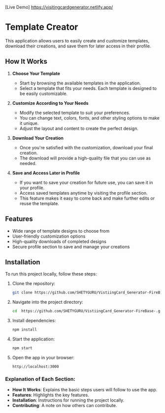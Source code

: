 [Live Demo] https://visitingcardgenerator.netlify.app/

# Template Creator

This application allows users to easily create and customize templates, download their creations, and save them for later access in their profile.

## How It Works

1. **Choose Your Template**
   - Start by browsing the available templates in the application.
   - Select a template that fits your needs. Each template is designed to be easily customizable.

2. **Customize According to Your Needs**
   - Modify the selected template to suit your preferences.
   - You can change text, colors, fonts, and other styling options to make it unique.
   - Adjust the layout and content to create the perfect design.

3. **Download Your Creation**
   - Once you're satisfied with the customization, download your final creation.
   - The download will provide a high-quality file that you can use as needed.

4. **Save and Access Later in Profile**
   - If you want to save your creation for future use, you can save it in your profile.
   - Access saved templates anytime by visiting the profile section.
   - This feature makes it easy to come back and make further edits or reuse the template.

## Features

- Wide range of template designs to choose from
- User-friendly customization options
- High-quality downloads of completed designs
- Secure profile section to save and manage your creations

## Installation

To run this project locally, follow these steps:

1. Clone the repository:
   ```bash
   git clone https://github.com/SHETYGURU/VistiingCard_Generator-FireBase-.git
   ```

2. Navigate into the project directory:
   ```bash
   cd  https://github.com/SHETYGURU/VistiingCard_Generator-FireBase-.git
   ```

3. Install dependencies:
   ```bash
   npm install
   ```

4. Start the application:
   ```bash
   npm start
   ```

5. Open the app in your browser:
   ```
   http://localhost:3000
   ```



### Explanation of Each Section:

- **How It Works**: Explains the basic steps users will follow to use the app.
- **Features**: Highlights the key features.
- **Installation**: Instructions for running the project locally.
- **Contributing**: A note on how others can contribute.


